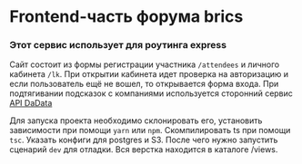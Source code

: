 # Frontend-часть форума brics

### Этот сервис использует для роутинга express

Сайт состоит из формы регистрации участника `/attendees` и личного кабинета `/lk`. При открытии кабинета идет проверка на авторизацию и если пользователь ещё не вошел, то открывается форма входа. При подтягивании подсказок с компаниями используется сторонний сервис [API DaData](https://dadata.ru)

Для запуска проекта необходимо склонировать его, установить зависимости при помощи `yarn` или `npm`. Скомпилировать ts при помощи `tsc`. Указать конфиги для postgres и S3. После чего нужно запустить сценарий `dev` для отладки. Вся верстка находится в каталоге /views.
